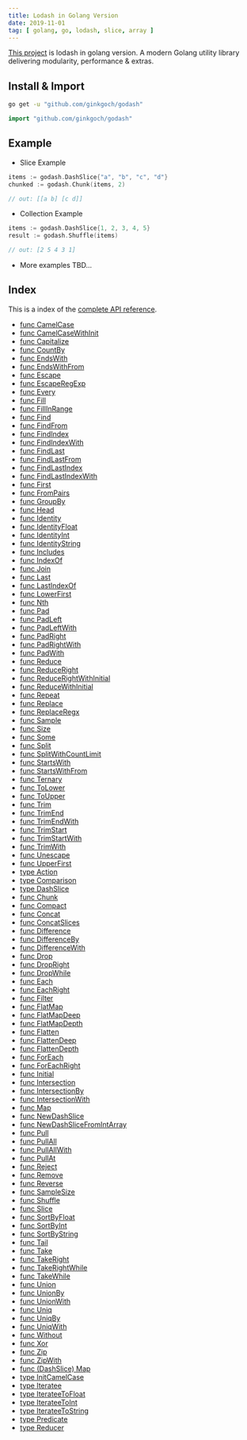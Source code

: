 ```yaml
---
title: Lodash in Golang Version 
date: 2019-11-01
tag: [ golang, go, lodash, slice, array ]
---
```


[This project](github.com/ginkgoch/godash) is lodash in golang version. A modern Golang utility library delivering modularity, performance & extras.

## Install & Import
```bash
go get -u "github.com/ginkgoch/godash"
```

```go
import "github.com/ginkgoch/godash"
```

## Example

* Slice Example

```go
items := godash.DashSlice{"a", "b", "c", "d"}
chunked := godash.Chunk(items, 2)

// out: [[a b] [c d]]
```

* Collection Example

```go
items := godash.DashSlice{1, 2, 3, 4, 5}
result := godash.Shuffle(items)

// out: [2 5 4 3 1]
```

* More examples TBD...

## Index
This is a index of the [complete API reference](https://github.com/ginkgoch/godash/blob/develop/REFERENCE.md).
<!-- vscode-markdown-toc -->
* [func  CamelCase](https://github.com/ginkgoch/godash/blob/develop/REFERENCE.md#funcCamelCase)
* [func  CamelCaseWithInit](https://github.com/ginkgoch/godash/blob/develop/REFERENCE.md#funcCamelCaseWithInit)
* [func  Capitalize](https://github.com/ginkgoch/godash/blob/develop/REFERENCE.md#funcCapitalize)
* [func  CountBy](https://github.com/ginkgoch/godash/blob/develop/REFERENCE.md#funcCountBy)
* [func  EndsWith](https://github.com/ginkgoch/godash/blob/develop/REFERENCE.md#funcEndsWith)
* [func  EndsWithFrom](https://github.com/ginkgoch/godash/blob/develop/REFERENCE.md#funcEndsWithFrom)
* [func  Escape](https://github.com/ginkgoch/godash/blob/develop/REFERENCE.md#funcEscape)
* [func  EscapeRegExp](https://github.com/ginkgoch/godash/blob/develop/REFERENCE.md#funcEscapeRegExp)
* [func  Every](https://github.com/ginkgoch/godash/blob/develop/REFERENCE.md#funcEvery)
* [func  Fill](https://github.com/ginkgoch/godash/blob/develop/REFERENCE.md#funcFill)
* [func  FillInRange](https://github.com/ginkgoch/godash/blob/develop/REFERENCE.md#funcFillInRange)
* [func  Find](https://github.com/ginkgoch/godash/blob/develop/REFERENCE.md#funcFind)
* [func  FindFrom](https://github.com/ginkgoch/godash/blob/develop/REFERENCE.md#funcFindFrom)
* [func  FindIndex](https://github.com/ginkgoch/godash/blob/develop/REFERENCE.md#funcFindIndex)
* [func  FindIndexWith](https://github.com/ginkgoch/godash/blob/develop/REFERENCE.md#funcFindIndexWith)
* [func  FindLast](https://github.com/ginkgoch/godash/blob/develop/REFERENCE.md#funcFindLast)
* [func  FindLastFrom](https://github.com/ginkgoch/godash/blob/develop/REFERENCE.md#funcFindLastFrom)
* [func  FindLastIndex](https://github.com/ginkgoch/godash/blob/develop/REFERENCE.md#funcFindLastIndex)
* [func  FindLastIndexWith](https://github.com/ginkgoch/godash/blob/develop/REFERENCE.md#funcFindLastIndexWith)
* [func  First](https://github.com/ginkgoch/godash/blob/develop/REFERENCE.md#funcFirst)
* [func  FromPairs](https://github.com/ginkgoch/godash/blob/develop/REFERENCE.md#funcFromPairs)
* [func  GroupBy](https://github.com/ginkgoch/godash/blob/develop/REFERENCE.md#funcGroupBy)
* [func  Head](https://github.com/ginkgoch/godash/blob/develop/REFERENCE.md#funcHead)
* [func  Identity](https://github.com/ginkgoch/godash/blob/develop/REFERENCE.md#funcIdentity)
* [func  IdentityFloat](https://github.com/ginkgoch/godash/blob/develop/REFERENCE.md#funcIdentityFloat)
* [func  IdentityInt](https://github.com/ginkgoch/godash/blob/develop/REFERENCE.md#funcIdentityInt)
* [func  IdentityString](https://github.com/ginkgoch/godash/blob/develop/REFERENCE.md#funcIdentityString)
* [func  Includes](https://github.com/ginkgoch/godash/blob/develop/REFERENCE.md#funcIncludes)
* [func  IndexOf](https://github.com/ginkgoch/godash/blob/develop/REFERENCE.md#funcIndexOf)
* [func  Join](https://github.com/ginkgoch/godash/blob/develop/REFERENCE.md#funcJoin)
* [func  Last](https://github.com/ginkgoch/godash/blob/develop/REFERENCE.md#funcLast)
* [func  LastIndexOf](https://github.com/ginkgoch/godash/blob/develop/REFERENCE.md#funcLastIndexOf)
* [func  LowerFirst](https://github.com/ginkgoch/godash/blob/develop/REFERENCE.md#funcLowerFirst)
* [func  Nth](https://github.com/ginkgoch/godash/blob/develop/REFERENCE.md#funcNth)
* [func  Pad](https://github.com/ginkgoch/godash/blob/develop/REFERENCE.md#funcPad)
* [func  PadLeft](https://github.com/ginkgoch/godash/blob/develop/REFERENCE.md#funcPadLeft)
* [func  PadLeftWith](https://github.com/ginkgoch/godash/blob/develop/REFERENCE.md#funcPadLeftWith)
* [func  PadRight](https://github.com/ginkgoch/godash/blob/develop/REFERENCE.md#funcPadRight)
* [func  PadRightWith](https://github.com/ginkgoch/godash/blob/develop/REFERENCE.md#funcPadRightWith)
* [func  PadWith](https://github.com/ginkgoch/godash/blob/develop/REFERENCE.md#funcPadWith)
* [func  Reduce](https://github.com/ginkgoch/godash/blob/develop/REFERENCE.md#funcReduce)
* [func  ReduceRight](https://github.com/ginkgoch/godash/blob/develop/REFERENCE.md#funcReduceRight)
* [func  ReduceRightWithInitial](https://github.com/ginkgoch/godash/blob/develop/REFERENCE.md#funcReduceRightWithInitial)
* [func  ReduceWithInitial](https://github.com/ginkgoch/godash/blob/develop/REFERENCE.md#funcReduceWithInitial)
* [func  Repeat](https://github.com/ginkgoch/godash/blob/develop/REFERENCE.md#funcRepeat)
* [func  Replace](https://github.com/ginkgoch/godash/blob/develop/REFERENCE.md#funcReplace)
* [func  ReplaceRegx](https://github.com/ginkgoch/godash/blob/develop/REFERENCE.md#funcReplaceRegx)
* [func  Sample](https://github.com/ginkgoch/godash/blob/develop/REFERENCE.md#funcSample)
* [func  Size](https://github.com/ginkgoch/godash/blob/develop/REFERENCE.md#funcSize)
* [func  Some](https://github.com/ginkgoch/godash/blob/develop/REFERENCE.md#funcSome)
* [func  Split](https://github.com/ginkgoch/godash/blob/develop/REFERENCE.md#funcSplit)
* [func  SplitWithCountLimit](https://github.com/ginkgoch/godash/blob/develop/REFERENCE.md#funcSplitWithCountLimit)
* [func  StartsWith](https://github.com/ginkgoch/godash/blob/develop/REFERENCE.md#funcStartsWith)
* [func  StartsWithFrom](https://github.com/ginkgoch/godash/blob/develop/REFERENCE.md#funcStartsWithFrom)
* [func  Ternary](https://github.com/ginkgoch/godash/blob/develop/REFERENCE.md#funcTernary)
* [func  ToLower](https://github.com/ginkgoch/godash/blob/develop/REFERENCE.md#funcToLower)
* [func  ToUpper](https://github.com/ginkgoch/godash/blob/develop/REFERENCE.md#funcToUpper)
* [func  Trim](https://github.com/ginkgoch/godash/blob/develop/REFERENCE.md#funcTrim)
* [func  TrimEnd](https://github.com/ginkgoch/godash/blob/develop/REFERENCE.md#funcTrimEnd)
* [func  TrimEndWith](https://github.com/ginkgoch/godash/blob/develop/REFERENCE.md#funcTrimEndWith)
* [func  TrimStart](https://github.com/ginkgoch/godash/blob/develop/REFERENCE.md#funcTrimStart)
* [func  TrimStartWith](https://github.com/ginkgoch/godash/blob/develop/REFERENCE.md#funcTrimStartWith)
* [func  TrimWith](https://github.com/ginkgoch/godash/blob/develop/REFERENCE.md#funcTrimWith)
* [func  Unescape](https://github.com/ginkgoch/godash/blob/develop/REFERENCE.md#funcUnescape)
* [func  UpperFirst](https://github.com/ginkgoch/godash/blob/develop/REFERENCE.md#funcUpperFirst)
* [type Action](https://github.com/ginkgoch/godash/blob/develop/REFERENCE.md#typeAction)
* [type Comparison](https://github.com/ginkgoch/godash/blob/develop/REFERENCE.md#typeComparison)
* [type DashSlice](https://github.com/ginkgoch/godash/blob/develop/REFERENCE.md#typeDashSlice)
* [func  Chunk](https://github.com/ginkgoch/godash/blob/develop/REFERENCE.md#funcChunk)
* [func  Compact](https://github.com/ginkgoch/godash/blob/develop/REFERENCE.md#funcCompact)
* [func  Concat](https://github.com/ginkgoch/godash/blob/develop/REFERENCE.md#funcConcat)
* [func  ConcatSlices](https://github.com/ginkgoch/godash/blob/develop/REFERENCE.md#funcConcatSlices)
* [func  Difference](https://github.com/ginkgoch/godash/blob/develop/REFERENCE.md#funcDifference)
* [func  DifferenceBy](https://github.com/ginkgoch/godash/blob/develop/REFERENCE.md#funcDifferenceBy)
* [func  DifferenceWith](https://github.com/ginkgoch/godash/blob/develop/REFERENCE.md#funcDifferenceWith)
* [func  Drop](https://github.com/ginkgoch/godash/blob/develop/REFERENCE.md#funcDrop)
* [func  DropRight](https://github.com/ginkgoch/godash/blob/develop/REFERENCE.md#funcDropRight)
* [func  DropWhile](https://github.com/ginkgoch/godash/blob/develop/REFERENCE.md#funcDropWhile)
* [func  Each](https://github.com/ginkgoch/godash/blob/develop/REFERENCE.md#funcEach)
* [func  EachRight](https://github.com/ginkgoch/godash/blob/develop/REFERENCE.md#funcEachRight)
* [func  Filter](https://github.com/ginkgoch/godash/blob/develop/REFERENCE.md#funcFilter)
* [func  FlatMap](https://github.com/ginkgoch/godash/blob/develop/REFERENCE.md#funcFlatMap)
* [func  FlatMapDeep](https://github.com/ginkgoch/godash/blob/develop/REFERENCE.md#funcFlatMapDeep)
* [func  FlatMapDepth](https://github.com/ginkgoch/godash/blob/develop/REFERENCE.md#funcFlatMapDepth)
* [func  Flatten](https://github.com/ginkgoch/godash/blob/develop/REFERENCE.md#funcFlatten)
* [func  FlattenDeep](https://github.com/ginkgoch/godash/blob/develop/REFERENCE.md#funcFlattenDeep)
* [func  FlattenDepth](https://github.com/ginkgoch/godash/blob/develop/REFERENCE.md#funcFlattenDepth)
* [func  ForEach](https://github.com/ginkgoch/godash/blob/develop/REFERENCE.md#funcForEach)
* [func  ForEachRight](https://github.com/ginkgoch/godash/blob/develop/REFERENCE.md#funcForEachRight)
* [func  Initial](https://github.com/ginkgoch/godash/blob/develop/REFERENCE.md#funcInitial)
* [func  Intersection](https://github.com/ginkgoch/godash/blob/develop/REFERENCE.md#funcIntersection)
* [func  IntersectionBy](https://github.com/ginkgoch/godash/blob/develop/REFERENCE.md#funcIntersectionBy)
* [func  IntersectionWith](https://github.com/ginkgoch/godash/blob/develop/REFERENCE.md#funcIntersectionWith)
* [func  Map](https://github.com/ginkgoch/godash/blob/develop/REFERENCE.md#funcMap)
* [func  NewDashSlice](https://github.com/ginkgoch/godash/blob/develop/REFERENCE.md#funcNewDashSlice)
* [func  NewDashSliceFromIntArray](https://github.com/ginkgoch/godash/blob/develop/REFERENCE.md#funcNewDashSliceFromIntArray)
* [func  Pull](https://github.com/ginkgoch/godash/blob/develop/REFERENCE.md#funcPull)
* [func  PullAll](https://github.com/ginkgoch/godash/blob/develop/REFERENCE.md#funcPullAll)
* [func  PullAllWith](https://github.com/ginkgoch/godash/blob/develop/REFERENCE.md#funcPullAllWith)
* [func  PullAt](https://github.com/ginkgoch/godash/blob/develop/REFERENCE.md#funcPullAt)
* [func  Reject](https://github.com/ginkgoch/godash/blob/develop/REFERENCE.md#funcReject)
* [func  Remove](https://github.com/ginkgoch/godash/blob/develop/REFERENCE.md#funcRemove)
* [func  Reverse](https://github.com/ginkgoch/godash/blob/develop/REFERENCE.md#funcReverse)
* [func  SampleSize](https://github.com/ginkgoch/godash/blob/develop/REFERENCE.md#funcSampleSize)
* [func  Shuffle](https://github.com/ginkgoch/godash/blob/develop/REFERENCE.md#funcShuffle)
* [func  Slice](https://github.com/ginkgoch/godash/blob/develop/REFERENCE.md#funcSlice)
* [func  SortByFloat](https://github.com/ginkgoch/godash/blob/develop/REFERENCE.md#funcSortByFloat)
* [func  SortByInt](https://github.com/ginkgoch/godash/blob/develop/REFERENCE.md#funcSortByInt)
* [func  SortByString](https://github.com/ginkgoch/godash/blob/develop/REFERENCE.md#funcSortByString)
* [func  Tail](https://github.com/ginkgoch/godash/blob/develop/REFERENCE.md#funcTail)
* [func  Take](https://github.com/ginkgoch/godash/blob/develop/REFERENCE.md#funcTake)
* [func  TakeRight](https://github.com/ginkgoch/godash/blob/develop/REFERENCE.md#funcTakeRight)
* [func  TakeRightWhile](https://github.com/ginkgoch/godash/blob/develop/REFERENCE.md#funcTakeRightWhile)
* [func  TakeWhile](https://github.com/ginkgoch/godash/blob/develop/REFERENCE.md#funcTakeWhile)
* [func  Union](https://github.com/ginkgoch/godash/blob/develop/REFERENCE.md#funcUnion)
* [func  UnionBy](https://github.com/ginkgoch/godash/blob/develop/REFERENCE.md#funcUnionBy)
* [func  UnionWith](https://github.com/ginkgoch/godash/blob/develop/REFERENCE.md#funcUnionWith)
* [func  Uniq](https://github.com/ginkgoch/godash/blob/develop/REFERENCE.md#funcUniq)
* [func  UniqBy](https://github.com/ginkgoch/godash/blob/develop/REFERENCE.md#funcUniqBy)
* [func  UniqWith](https://github.com/ginkgoch/godash/blob/develop/REFERENCE.md#funcUniqWith)
* [func  Without](https://github.com/ginkgoch/godash/blob/develop/REFERENCE.md#funcWithout)
* [func  Xor](https://github.com/ginkgoch/godash/blob/develop/REFERENCE.md#funcXor)
* [func  Zip](https://github.com/ginkgoch/godash/blob/develop/REFERENCE.md#funcZip)
* [func  ZipWith](https://github.com/ginkgoch/godash/blob/develop/REFERENCE.md#funcZipWith)
* [func (DashSlice) Map](https://github.com/ginkgoch/godash/blob/develop/REFERENCE.md#funcDashSliceMap)
* [type InitCamelCase](https://github.com/ginkgoch/godash/blob/develop/REFERENCE.md#typeInitCamelCase)
* [type Iteratee](https://github.com/ginkgoch/godash/blob/develop/REFERENCE.md#typeIteratee)
* [type IterateeToFloat](https://github.com/ginkgoch/godash/blob/develop/REFERENCE.md#typeIterateeToFloat)
* [type IterateeToInt](https://github.com/ginkgoch/godash/blob/develop/REFERENCE.md#typeIterateeToInt)
* [type IterateeToString](https://github.com/ginkgoch/godash/blob/develop/REFERENCE.md#typeIterateeToString)
* [type Predicate](https://github.com/ginkgoch/godash/blob/develop/REFERENCE.md#typePredicate)
* [type Reducer](https://github.com/ginkgoch/godash/blob/develop/REFERENCE.md#typeReducer)

<!-- vscode-markdown-toc-config
	numbering=true
	autoSave=true
	/vscode-markdown-toc-config -->
<!-- /vscode-markdown-toc -->